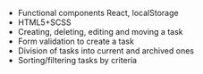 - Functional components React, localStorage
- HTML5+SCSS
- Creating, deleting, editing and moving a task
- Form validation to create a task
- Division of tasks into current and archived ones
- Sorting/filtering tasks by criteria

